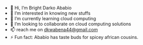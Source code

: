 - 👋 Hi, I’m Bright Darko Ababio
- 👀 I’m interested in knowing new stuffs
- 🌱 I’m currently learning cloud computing
- 💞️ I’m looking to collaborate on cloud computing solutions
- 📫 reach me on dkwabena44@gmail.com 
- ⚡ Fun fact: Ababio has taste buds for spicey african cousins.

<!---
kwbna-ababi/kwbna-ababi is a ✨ special ✨ repository because its `README.md` (this file) appears on your GitHub profile.
You can click the Preview link to take a look at your changes.
--->
